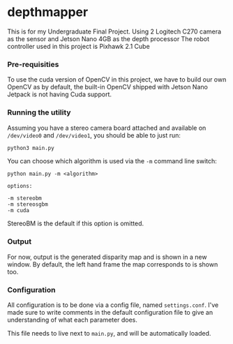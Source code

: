 # depthmapper

This is for my Undergraduate Final Project.
Using 2 Logitech C270 camera as the sensor and Jetson Nano 4GB as the depth processor
The robot controller used in this project is Pixhawk 2.1 Cube

### Pre-requisities
To use the cuda version of OpenCV in this project, we have to build our own OpenCV as by default, the built-in OpenCV shipped with Jetson Nano Jetpack is not having Cuda support.

### Running the utility

Assuming you have a stereo camera board attached and available on `/dev/video0` and `/dev/video1`, you should be able to just run:

```bash
python3 main.py
```

You can choose which algorithm is used via the `-m` command line switch:

```
python main.py -m <algorithm>

options:

-m stereobm
-m stereosgbm
-m cuda
```

StereoBM is the default if this option is omitted.

### Output 

For now, output is the generated disparity map and is shown in a new window. By default, the left hand frame the map corresponds to is shown too.

### Configuration

All configuration is to be done via a config file, named `settings.conf`. I've made sure to write comments in the default configuration file to give an understanding of what each parameter does.

This file needs to live next to `main.py`, and will be automatically loaded.